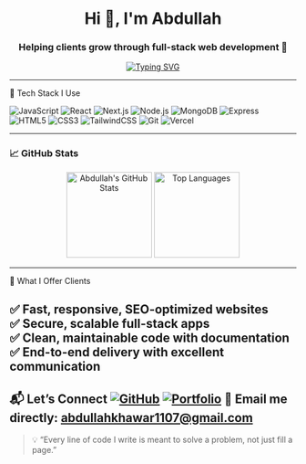 <h1 align="center">Hi 👋, I'm Abdullah</h1>
<h3 align="center">Helping clients grow through full-stack web development 🚀</h3>

<p align="center">
  <a href="https://github.com/Abdullah-khawar1107">
    <img src="https://readme-typing-svg.herokuapp.com?font=Fira+Code&size=22&pause=1000&center=true&vCenter=true&width=435&lines=Full+Stack+Web+Developer;React+%7C+Next.js+%7C+Node.js+%7C+MongoDB;Helping+Clients+Build+Real+World+Solutions" alt="Typing SVG" />
  </a>
</p>

---
 🧰 Tech Stack I Use

![JavaScript](https://img.shields.io/badge/-JavaScript-black?style=flat-square&logo=javascript)
![React](https://img.shields.io/badge/-React-black?style=flat-square&logo=react)
![Next.js](https://img.shields.io/badge/-Next.js-black?style=flat-square&logo=next.js)
![Node.js](https://img.shields.io/badge/-Node.js-black?style=flat-square&logo=node.js)
![MongoDB](https://img.shields.io/badge/-MongoDB-black?style=flat-square&logo=mongodb)
![Express](https://img.shields.io/badge/-Express-black?style=flat-square&logo=express)
![HTML5](https://img.shields.io/badge/-HTML5-black?style=flat-square&logo=html5)
![CSS3](https://img.shields.io/badge/-CSS3-black?style=flat-square&logo=css3)
![TailwindCSS](https://img.shields.io/badge/-TailwindCSS-black?style=flat-square&logo=tailwind-css)
![Git](https://img.shields.io/badge/-Git-black?style=flat-square&logo=git)
![Vercel](https://img.shields.io/badge/-Vercel-black?style=flat-square&logo=vercel)

---

### 📈 GitHub Stats

<p align="center">
  <img src="https://github-readme-stats.vercel.app/api?username=abdullah&show_icons=true&theme=radical" alt="Abdullah's GitHub Stats" height="150"/>
  <img src="https://github-readme-stats.vercel.app/api/top-langs/?username=abdullah&layout=compact&theme=radical" alt="Top Languages" height="150"/>
</p>

---

🚀 What I Offer Clients

✅ Fast, responsive, SEO-optimized websites  
✅ Secure, scalable full-stack apps  
✅ Clean, maintainable code with documentation  
✅ End-to-end delivery with excellent communication  
---

 📬 Let’s Connect
[![GitHub](https://img.shields.io/badge/-GitHub-333?style=flat-square&logo=github&logoColor=white)](https://github.com/Abdullah-khawar1107)
[![Portfolio](https://img.shields.io/badge/-Portfolio-000?style=flat-square&logo=firefox&logoColor=white)](https://tempo-deployment-2b97b31d-8ecd-40f0-nu.vercel.app/)
📧 Email me directly: abdullahkhawar1107@gmail.com
---

> 💡 “Every line of code I write is meant to solve a problem, not just fill a page.”

